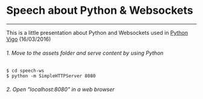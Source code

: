 # Speech about Python & Websockets #
-------------
This is a little presentation about Python and Websockets used in [Python Vigo](https://www.python-vigo.es/) (16/03/2016)

###### 1. Move to the assets folder and serve content by using Python #######
```
$ cd speech-ws
$ python -m SimpleHTTPServer 8080
```
###### 2. Open "localhost:8080" in a web browser
